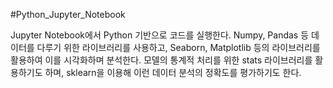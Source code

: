#Python_Jupyter_Notebook

Jupyter Notebook에서 Python 기반으로 코드를 실행한다.
Numpy, Pandas 등 데이터를 다루기 위한 라이브러리를 사용하고,
Seaborn, Matplotlib 등의 라이브러리를 활용하여 이를 시각화하며 분석한다.
모델의 통계적 처리를 위한 stats 라이브러리를 활용하기도 하며,
sklearn을 이용해 이런 데이터 분석의 정확도를 평가하기도 한다.

